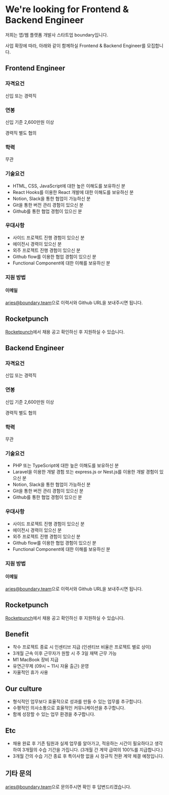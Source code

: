 # We're looking for Frontend & Backend Engineer

저희는 앱/웹 플랫폼 개발사 스타트업 boundary입니다.

사업 확장에 따라, 아래와 같이 함께하실 Frontend & Backend Engineer를 모집합니다.

## Frontend Engineer

### 자격요건

신입 또는 경력직

### 연봉

신입 기준 2,600만원 이상

경력직 별도 협의

### 학력

무관

### 기술요건

* HTML, CSS, JavaScript에 대한 높은 이해도를 보유하신 분
* React Hooks를 이용한 React 개발에 대한 이해도를 보유하신 분
* Notion, Slack을 통한 협업이 가능하신 분
* Git을 통한 버전 관리 경험이 있으신 분
* Github를 통한 협업 경험이 있으신 분

### 우대사항

* 사이드 프로젝트 진행 경험이 있으신 분
* 에이전시 경력이 있으신 분
* 외주 프로젝트 진행 경험이 있으신 분
* Github flow를 이용한 협업 경험이 있으신 분
* Functional Component에 대한 이해를 보유하신 분

### 지원 방법

#### 이메일

[aries@boundary.team](mailto:aries@boundary.team)으로 이력서와 Github URL을 보내주시면 됩니다.

## Rocketpunch

[Rocketpunch](https://www.rocketpunch.com/jobs/106280/%ED%94%84%EB%A1%A0%ED%8A%B8%EC%97%94%EB%93%9C-%EA%B0%9C%EB%B0%9C%EC%9E%90)에서 채용 공고 확인하신 후 지원하실 수 있습니다.

## Backend Engineer

### 자격요건

신입 또는 경력직

### 연봉

신입 기준 2,600만원 이상

경력직 별도 협의

### 학력

무관

### 기술요건

* PHP 또는 TypeScript에 대한 높은 이해도를 보유하신 분
* Laravel을 이용한 개발 경험 또는 express.js or Nest.js를 이용한 개발 경험이 있으신 분
* Notion, Slack을 통한 협업이 가능하신 분
* Git을 통한 버전 관리 경험이 있으신 분
* Github를 통한 협업 경험이 있으신 분

### 우대사항

* 사이드 프로젝트 진행 경험이 있으신 분
* 에이전시 경력이 있으신 분
* 외주 프로젝트 진행 경험이 있으신 분
* Github flow를 이용한 협업 경험이 있으신 분
* Functional Component에 대한 이해를 보유하신 분

### 지원 방법

#### 이메일

[aries@boundary.team](mailto:aries@boundary.team)으로 이력서와 Github URL을 보내주시면 됩니다.

## Rocketpunch

[Rocketpunch](https://www.rocketpunch.com/jobs/106282/%EB%B0%B1%EC%97%94%EB%93%9C-%EA%B0%9C%EB%B0%9C%EC%9E%90)에서 채용 공고 확인하신 후 지원하실 수 있습니다.

## Benefit

* 착수 프로젝트 종료 시 인센티브 지급 (인센티브 비율은 프로젝트 별로 상이)
* 3개월 근속 이후 근무자가 원할 시 주 3일 재택 근무 가능
* M1 MacBook 장비 지급
* 유연근무제 (09시 ~ 11시 자율 출근) 운영
* 자율적인 휴가 사용

## Our culture

* 형식적인 업무보다 효율적으로 성과를 만들 수 있는 업무를 추구합니다.
* 수평적인 의사소통으로 효율적인 커뮤니케이션을 추구합니다.
* 함께 성장할 수 있는 업무 환경을 추구합니다.

## Etc

* 채용 완료 후 기존 팀원과 실제 업무를 알아가고, 적응하는 시간이 필요하다고 생각하여 3개월의 수습 기간을 가집니다. (3개월 간 계약 급여의 100%를 지급합니다.)
* 3개월 간의 수습 기간 종료 후 특이사항 없을 시 정규직 전환 계약 체결 예정입니다.

## 기타 문의

[aries@boundary.team](mailto:aries@boundary.team)으로 문의주시면 확인 후 답변드리겠습니다.
